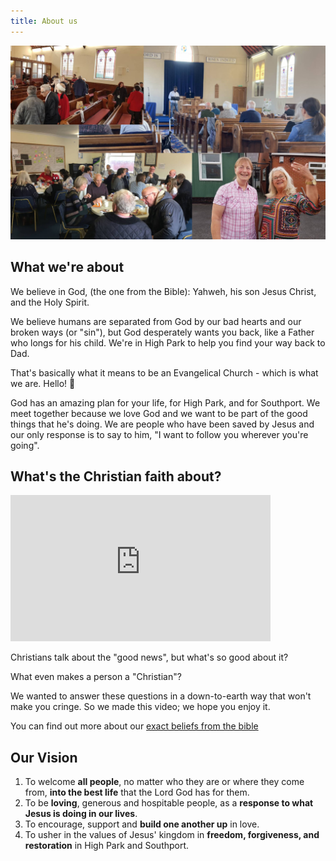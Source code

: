 ```yaml
---
title: About us
---
```


![A collage of photos of friendly church people](/photo/church-collage.jpg)

## What we're about

We believe in God, (the one from the Bible): Yahweh, his son Jesus Christ, and the Holy Spirit.

We believe humans are separated from God by our bad hearts and our broken ways (or "sin"), but God desperately wants you back, like a Father who longs for his child. We're in High Park to help you find your way back to Dad.

That's basically what it means to be an Evangelical Church - which is what we are. Hello! 👋

God has an amazing plan for your life, for High Park, and for Southport. We meet together because we love God and we want to be part of the good things that he's doing. We are people who have been saved by Jesus and our only response is to say to him, "I want to follow you wherever you're going".

## What's the Christian faith about?

<iframe class="fr-ns ml2-ns" width="416" height="234" src="https://www.youtube.com/embed/CHhz87QbVLg" frameborder="0" allow="accelerometer; autoplay; encrypted-media; gyroscope; picture-in-picture" allowfullscreen></iframe>

Christians talk about the "good news", but what's so good about it?

What even makes a person a "Christian"?

We wanted to answer these questions in a down-to-earth way that won't make you cringe. So we made this video; we hope you enjoy it.

You can find out more about our [exact beliefs from the bible](/creed/)

## Our Vision

 1. To welcome **all people**, no matter who they are or where they come from, **into the best life** that the Lord God has for them.
 2. To be **loving**, generous and hospitable people, as a **response to what Jesus is doing in our lives**.
 3. To encourage, support and **build one another up** in love.
 4. To usher in the values of Jesus' kingdom in **freedom, forgiveness, and restoration** in High Park and Southport.